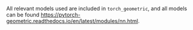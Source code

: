 All relevant models used are included in `torch_geometric`, and all models can be found https://pytorch-geometric.readthedocs.io/en/latest/modules/nn.html.